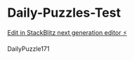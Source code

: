 # Daily-Puzzles-Test

[Edit in StackBlitz next generation editor ⚡️](https://stackblitz.com/~/github.com/Abuababwa/Daily-Puzzles-Test)

DailyPuzzle171

